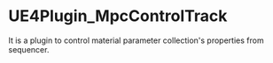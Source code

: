 # UE4Plugin_MpcControlTrack
It is a plugin to control material parameter collection's properties from sequencer.
